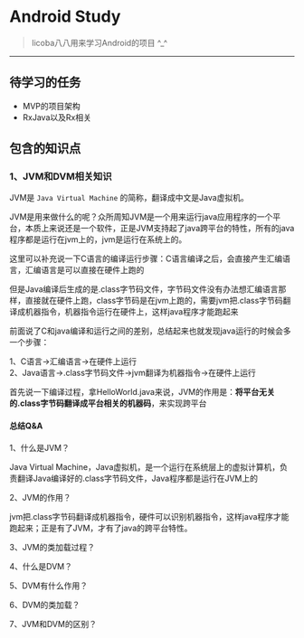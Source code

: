 # Android Study
> licoba八八用来学习Android的项目 ^_^

---

## 待学习的任务
- MVP的项目架构
- RxJava以及Rx相关



## 包含的知识点
### 1、JVM和DVM相关知识

JVM是 `Java Virtual Machine` 的简称，翻译成中文是Java虚拟机。

JVM是用来做什么的呢？众所周知JVM是一个用来运行java应用程序的一个平台，本质上来说还是一个软件，正是JVM支持起了java跨平台的特性，所有的java程序都是运行在jvm上的，jvm是运行在系统上的。


这里可以补充说一下C语言的编译运行步骤：C语言编译之后，会直接产生汇编语言，汇编语言是可以直接在硬件上跑的


但是Java编译后生成的是.class字节码文件，字节码文件没有办法想汇编语言那样，直接就在硬件上跑，class字节码是在jvm上跑的，需要jvm把.class字节码翻译成机器指令，机器指令运行在硬件上，这样java程序才能跑起来

前面说了C和java编译和运行之间的差别，总结起来也就发现java运行的时候会多一个步骤：

1、C语言->汇编语言->在硬件上运行<br>
2、Java语言->.class字节码文件->jvm翻译为机器指令->在硬件上运行<br>


首先说一下编译过程，拿HelloWorld.java来说，JVM的作用是：**将平台无关的.class字节码翻译成平台相关的机器码**，来实现跨平台

#### 总结Q&A
1、什么是JVM？

Java Virtual Machine，Java虚拟机，是一个运行在系统层上的虚拟计算机，负责翻译Java编译好的.class字节码文件，Java程序都是运行在JVM上的

2、JVM的作用？

jvm把.class字节码翻译成机器指令，硬件可以识别机器指令，这样java程序才能跑起来；正是有了JVM，才有了java的跨平台特性。

3、JVM的类加载过程？


4、什么是DVM？


5、DVM有什么作用？


6、DVM的类加载？


7、JVM和DVM的区别？